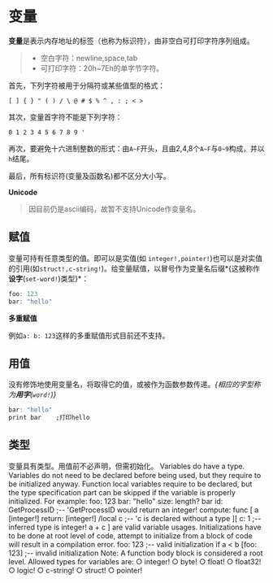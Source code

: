 # 变量

**变量**是表示内存地址的标签（也称为标识符），由非空白可打印字符序列组成。

>* 空白字符：newline,space,tab
>* 可打印字符：20h~7Eh的单字节字符。

首先，下列字符被用于分隔符或某些值型的格式：

```
[ ] { } " ( ) / \ @ # $ % ^ , : ; < >
```

其次，变量首字符不能是下列字符：

    0 1 2 3 4 5 6 7 8 9 '

再次，要避免十六进制整数的形式：由`A~F`开头，且由2,4,8个`A~F`与`0~9`构成，并以`h`结尾。

最后，所有标识符(变量及函数名)都不区分大小写。

**Unicode**
>因目前仍是ascii编码，故暂不支持Unicode作变量名。

## 赋值

变量可持有任意类型的值。即可以是实值(如 `integer!,pointer!`)也可以是对实值的引用(如`struct!,c-string!`)。给变量赋值，以冒号作为变量名后缀*{这被称作**设字**(`set-word!`)类型}*：

```R
foo: 123
bar: "hello"
```

**多重赋值**

例如`a: b: 123`这样的多重赋值形式目前还不支持。

## 用值

没有修饰地使用变量名，将取得它的值，或被作为函数参数传递。*{相应的字型称为**用字**(`word!`)}*

```R
bar: "hello"
print bar    ;打印hello
```

## 类型

变量具有类型。用值前不必声明，但需初始化。
		Variables do have a type. Variables do not need to be declared before being used, but they require to be initialized anyway. Function local variables require to be declared, but the type specification part can be skipped if the variable is properly initialized. For example:
		foo: 123
bar: "hello"
size: length? bar
id: GetProcessID                       ;-- 'GetProcessID would return an integer!
		compute: func [
   a [integer!]
   return: [integer!]
   /local c                            ;-- 'c is declared without a type
][
   c: 1                                ;-- inferred type is integer!
   a + c
]
		are valid variable usages.
		Initializations have to be done at root level of code, attempt to initialize from a block of code will result in a compilation error.
		foo: 123                               ;-- valid initialization
		if a < b [foo: 123]                    ;-- invalid initialization
		Note: A function body block is considered a root level.
		Allowed types for variables are:
			○ integer!
			○ byte!
			○ float!
			○ float32!
			○ logic!
			○ c-string!
			○ struct!
			○ pointer!
